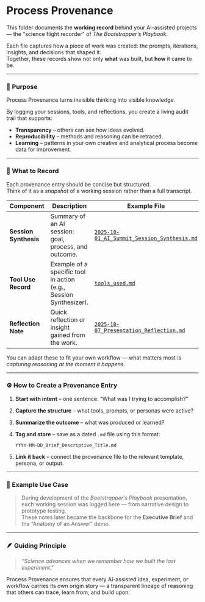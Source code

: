 # Process Provenance

This folder documents the **working record** behind your AI-assisted projects — the "science flight recorder" of *The Bootstrapper’s Playbook.*

Each file captures how a piece of work was created: the prompts, iterations, insights, and decisions that shaped it.  
Together, these records show not only **what** was built, but **how** it came to be.

---

### 🧭 Purpose

Process Provenance turns invisible thinking into visible knowledge.

By logging your sessions, tools, and reflections, you create a living audit trail that supports:

- **Transparency** – others can see how ideas evolved.  
- **Reproducibility** – methods and reasoning can be retraced.  
- **Learning** – patterns in your own creative and analytical process become data for improvement.  

---

### 🧩 What to Record

Each provenance entry should be concise but structured.  
Think of it as a *snapshot* of a working session rather than a full transcript.

| Component | Description | Example File |
|------------|--------------|---------------|
| **Session Synthesis** | Summary of an AI session: goal, process, and outcome. | [`2025-10-01_AI_Summit_Session_Synthesis.md`](2025-10-01_AI_Summit_Session_Synthesis.md) |
| **Tool Use Record** | Example of a specific tool in action (e.g., Session Synthesizer). | [`tools_used.md`](tools_used.md) |
| **Reflection Note** | Quick reflection or insight gained from the work. | [`2025-10-07_Presentation_Reflection.md`](2025-10-07_Presentation_Reflection.md) |

You can adapt these to fit your own workflow — what matters most is *capturing reasoning at the moment it happens.*

---

### ⚙️ How to Create a Provenance Entry

1. **Start with intent** – one sentence: “What was I trying to accomplish?”  
2. **Capture the structure** – what tools, prompts, or personas were active?  
3. **Summarize the outcome** – what was produced or learned?  
4. **Tag and store** – save as a dated `.md` file using this format:  

    `YYYY-MM-DD_Brief_Descriptive_Title.md`

5. **Link it back** – connect the provenance file to the relevant template, persona, or output.

---

### 🧠 Example Use Case

> During development of the *Bootstrapper’s Playbook* presentation, each working session was logged here — from narrative design to prototype testing.  
> These notes later became the backbone for the **Executive Brief** and the “Anatomy of an Answer” demo.

---

### 🪶 Guiding Principle
> *“Science advances when we remember how we built the last experiment.”*

Process Provenance ensures that every AI-assisted idea, experiment, or workflow carries its own origin story — a transparent lineage of reasoning that others can trace, learn from, and build upon.
